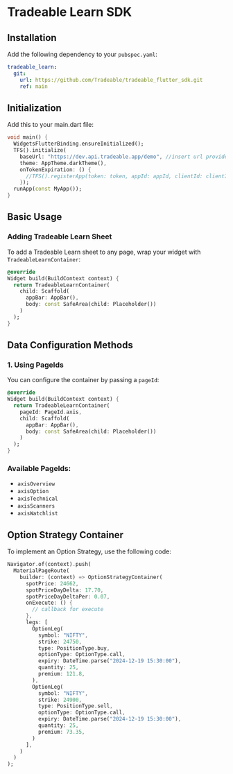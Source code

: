 # Tradeable Learn SDK

## Installation
Add the following dependency to your `pubspec.yaml`:
```yaml
tradeable_learn:
  git:
    url: https://github.com/Tradeable/tradeable_flutter_sdk.git
    ref: main
```

## Initialization
Add this to your main.dart file:
```dart
void main() {
  WidgetsFlutterBinding.ensureInitialized();
  TFS().initialize(
    baseUrl: "https://dev.api.tradeable.app/demo", //insert url provided by axis
    theme: AppTheme.darkTheme(),
    onTokenExpiration: () {
      //TFS().registerApp(token: token, appId: appId, clientId: clientId)
    });
  runApp(const MyApp());
}
```

## Basic Usage
### Adding Tradeable Learn Sheet
To add a Tradeable Learn sheet to any page, wrap your widget with `TradeableLearnContainer`:
```dart
@override
Widget build(BuildContext context) {
  return TradeableLearnContainer(
    child: Scaffold(
      appBar: AppBar(),
      body: const SafeArea(child: Placeholder())
    )
  );
}
```

## Data Configuration Methods
### 1. Using PageIds
You can configure the container by passing a `pageId`:
```dart
@override
Widget build(BuildContext context) {
  return TradeableLearnContainer(
    pageId: PageId.axis,
    child: Scaffold(
      appBar: AppBar(),
      body: const SafeArea(child: Placeholder())
    )
  );
}
```

### Available PageIds:
- `axisOverview`
- `axisOption`
- `axisTechnical`
- `axisScanners`
- `axisWatchlist`

## Option Strategy Container
To implement an Option Strategy, use the following code:
```dart
Navigator.of(context).push(
  MaterialPageRoute(
    builder: (context) => OptionStrategyContainer(
      spotPrice: 24662,
      spotPriceDayDelta: 17.70,
      spotPriceDayDeltaPer: 0.07,
      onExecute: () {
        // callback for execute
      },
      legs: [
        OptionLeg(
          symbol: "NIFTY",
          strike: 24750,
          type: PositionType.buy,
          optionType: OptionType.call,
          expiry: DateTime.parse("2024-12-19 15:30:00"),
          quantity: 25,
          premium: 121.8,
        ),
        OptionLeg(
          symbol: "NIFTY",
          strike: 24900,
          type: PositionType.sell,
          optionType: OptionType.call,
          expiry: DateTime.parse("2024-12-19 15:30:00"),
          quantity: 25,
          premium: 73.35,
        )
      ],
    )
  )
);
```
